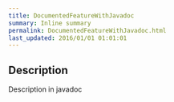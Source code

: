 ```yaml
---
title: DocumentedFeatureWithJavadoc
summary: Inline summary
permalink: DocumentedFeatureWithJavadoc.html
last_updated: 2016/01/01 01:01:01
---
```


## Description

Description in javadoc

